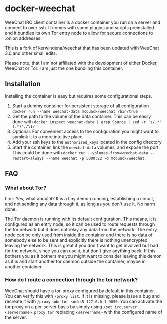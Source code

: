 # docker-weechat #

WeeChat IRC client container is a docker container you run on a server and connect to over ssh. It comes with some plugins and scripts preinstalled and it bundles its own Tor entry node to allow for secure connections to .onion addresses.

This is a fork of kerwindena/weechat that has been updated with WeeChat 3.0 and other small edits.

Please note, that I am not affiliated with the development of either Docker, WeeChat or Tor. I am just the one bundling this container.

## Installation ##

Installing the container is easy but requires some configurational steps.

1. Start a dummy container for persistent storage of all configuration `docker run --name weechat-data mcquack/weechat /bin/true`
2. Get the path to the volume of the data container. This can be easily done with `docker inspect weechat-data | grep Source | sed -r 's/.*"(.*)",/\1/'`
3. Optional: For convenient access to the configuration you might want to symlink it to a more intuitive place
4. Add your ssh keys to the `authorized_keys` located in the config directory
5. Start the container, link the `weechat-data` volumes, and expose the port. This could be done with `docker run --volumes-from=weechat-data --restart=always --name weechat -p 5000:22 -d mcquack/weechat`.

## FAQ ##

### What about Tor? ###

tl;dr: Yes, what about it? It is a tiny demon running, establishing a circuit, and not sending any data through it, as long as you don't use it. No harm done.

The Tor daemon is running with its default configuration. This means, it is configured as an entry node, so it can be used to route requests through the tor network but it does not relay any data from the network. The entry node can be only used from inside the container and there is no data of somebody else to be sent and explicitly there is nothing unencrypted leaving the network. This is great if you don't want to get involved but bad for the network, since you can use it, but don't give anything back. If this bothers you as it bothers me you might want to consider leaving this demon as it is and start another tor daemon outside the container, maybe in another container.

### How do I route a connection through the tor network? ###

WeeChat should have a tor-proxy configured by default in this container. You can verify this with `/proxy list`. If it is missing, please issue a bug and recreate it with `/proxy add tor socks5 127.0.0.1 9050`.
You can activate the tor proxy on a per-server basis by simply using `/set irc.server.<servername>.proxy tor` replacing `<servername>` with the configured name of the server.